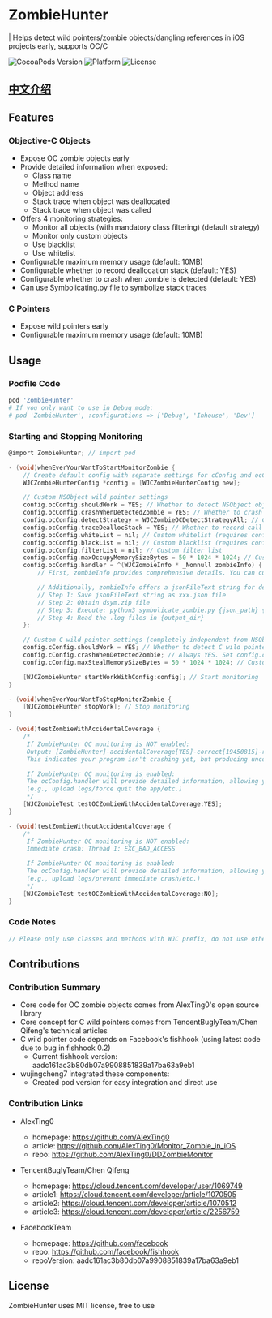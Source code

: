 # ZombieHunter

| Helps detect wild pointers/zombie objects/dangling references in iOS projects early, supports OC/C

![CocoaPods Version](https://img.shields.io/cocoapods/v/ZombieHunter.svg?style=flat)
![Platform](https://img.shields.io/cocoapods/p/ZombieHunter.svg?style=flat)
![License](https://img.shields.io/cocoapods/l/ZombieHunter.svg?style=flat)

## [中文介绍](README_CN.md)

## Features

### Objective-C Objects

- Expose OC zombie objects early
- Provide detailed information when exposed:
  - Class name
  - Method name
  - Object address
  - Stack trace when object was deallocated
  - Stack trace when object was called
- Offers 4 monitoring strategies:
  - Monitor all objects (with mandatory class filtering) (default strategy)
  - Monitor only custom objects
  - Use blacklist
  - Use whitelist
- Configurable maximum memory usage (default: 10MB)
- Configurable whether to record deallocation stack (default: YES)
- Configurable whether to crash when zombie is detected (default: YES)
- Can use Symbolicating.py file to symbolize stack traces

### C Pointers

- Expose wild pointers early
- Configurable maximum memory usage (default: 10MB)

## Usage

### Podfile Code

```ruby
pod 'ZombieHunter'
# If you only want to use in Debug mode:
# pod 'ZombieHunter', :configurations => ['Debug', 'Inhouse', 'Dev']
```

### Starting and Stopping Monitoring

```Objective-C
@import ZombieHunter; // import pod

- (void)whenEverYourWantToStartMonitorZombie {
    // Create default config with separate settings for cConfig and ocConfig
    WJCZombieHunterConfig *config = [WJCZombieHunterConfig new];

    // Custom NSObject wild pointer settings
    config.ocConfig.shouldWork = YES; // Whether to detect NSObject objects
    config.ocConfig.crashWhenDetectedZombie = YES; // Whether to crash immediately when wild pointer is detected
    config.ocConfig.detectStrategy = WJCZombieOCDetectStrategyAll; // Custom monitoring strategy
    config.ocConfig.traceDeallocStack = YES; // Whether to record call stack when object is first deallocated
    config.ocConfig.whiteList = nil; // Custom whitelist (requires config.ocConfig.detectStrategy = .whitelist)
    config.ocConfig.blackList = nil; // Custom blacklist (requires config.ocConfig.detectStrategy = .blacklist)
    config.ocConfig.filterList = nil; // Custom filter list
    config.ocConfig.maxOccupyMemorySizeBytes = 50 * 1024 * 1024; // Custom max memory cache
    config.ocConfig.handler = ^(WJCZombieInfo * _Nonnull zombieInfo) {
        // First, zombieInfo provides comprehensive details. You can customize how to use this information

        // Additionally, zombieInfo offers a jsonFileText string for detailed diagnostics. Usage:
        // Step 1: Save jsonFileText string as xxx.json file
        // Step 2: Obtain dsym.zip file
        // Step 3: Execute: python3 symbolicate_zombie.py {json_path} {dsym_zip_path} {output_dir}
        // Step 4: Read the .log files in {output_dir}
    };

    // Custom C wild pointer settings (completely independent from NSObject settings)
    config.cConfig.shouldWork = YES; // Whether to detect C wild pointers
    config.cConfig.crashWhenDetectedZombie; // Always YES. Set config.cConfig.shouldWork = NO if you don't want immediate crash
    config.cConfig.maxStealMemorySizeBytes = 50 * 1024 * 1024; // Custom max memory cache

    [WJCZombieHunter startWorkWithConfig:config]; // Start monitoring
}

- (void)whenEverYourWantToStopMonitorZombie {
    [WJCZombieHunter stopWork]; // Stop monitoring
}

- (void)testZombieWithAccidentalCoverage {
    /*
     If ZombieHunter OC monitoring is NOT enabled:
     Output: [ZombieHunter]-accidentalCoverage[YES]-correct[19450815]-result[19310918]❌
     This indicates your program isn't crashing yet, but producing uncontrolled incorrect results

     If ZombieHunter OC monitoring is enabled:
     The ocConfig.handler will provide detailed information, allowing you to take any desired action 
     (e.g., upload logs/force quit the app/etc.)
     */
    [WJCZombieTest testOCZombieWithAccidentalCoverage:YES];
}

- (void)testZombieWithoutAccidentalCoverage {
    /*
     If ZombieHunter OC monitoring is NOT enabled:
     Immediate crash: Thread 1: EXC_BAD_ACCESS

     If ZombieHunter OC monitoring is enabled:
     The ocConfig.handler will provide detailed information, allowing you to take any desired action
     (e.g., upload logs/prevent immediate crash/etc.)
     */
    [WJCZombieTest testOCZombieWithAccidentalCoverage:NO];
}
```

### Code Notes

```Objective-C
// Please only use classes and methods with WJC prefix, do not use other classes/methods directly
```

## Contributions

### Contribution Summary

- Core code for OC zombie objects comes from AlexTing0's open source library
- Core concept for C wild pointers comes from TencentBuglyTeam/Chen Qifeng's technical articles
- C wild pointer code depends on Facebook's fishhook (using latest code due to bug in fishhook 0.2)
  - Current fishhook version: aadc161ac3b80db07a9908851839a17ba63a9eb1
- wujingcheng7 integrated these components:
  - Created pod version for easy integration and direct use

### Contribution Links

- AlexTing0
  - homepage: <https://github.com/AlexTing0>
  - article: <https://github.com/AlexTing0/Monitor_Zombie_in_iOS>
  - repo: <https://github.com/AlexTing0/DDZombieMonitor>

- TencentBuglyTeam/Chen Qifeng
  - homepage: <https://cloud.tencent.com/developer/user/1069749>
  - article1: <https://cloud.tencent.com/developer/article/1070505>
  - article2: <https://cloud.tencent.com/developer/article/1070512>
  - article3: <https://cloud.tencent.com/developer/article/2256759>

- FacebookTeam
  - homepage: <https://github.com/facebook>
  - repo: <https://github.com/facebook/fishhook>
  - repoVersion: aadc161ac3b80db07a9908851839a17ba63a9eb1

## License

ZombieHunter uses MIT license, free to use
